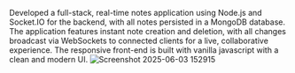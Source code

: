 Developed a full-stack, real-time notes application using Node.js and Socket.IO for the backend, with all notes persisted in a MongoDB database.  The application features instant note creation and deletion, with all changes broadcast via WebSockets to connected clients for a live, collaborative experience. The responsive front-end is built with vanilla javascript with a clean and modern UI.
![Screenshot 2025-06-03 152915](https://github.com/user-attachments/assets/cf025ec7-271a-444f-a39e-5878a89526d5)
